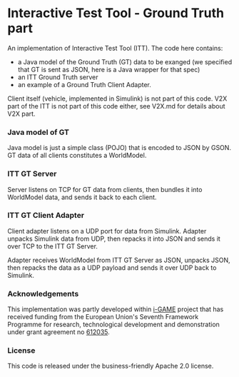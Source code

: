# Interactive Test Tool - Ground Truth part

An implementation of Interactive Test Tool (ITT). The code here contains:

  - a Java model of the Ground Truth (GT) data to be exanged (we specified that GT is sent as JSON, here is a Java wrapper for that spec)
  - an ITT Ground Truth server
  - an example of a Ground Truth Client Adapter. 


Client itself (vehicle, implemented in Simulink) is not part of this code. V2X part of the ITT is not part of this code either, see V2X.md for details about V2X part.


### Java model of GT

Java model is just a simple class (POJO) that is encoded to JSON by GSON. GT data of all clients constitutes a WorldModel.

### ITT GT Server

Server listens on TCP for GT data from clients, then bundles it into WorldModel data, and sends it back to each client.

### ITT GT Client Adapter

Client adapter listens on a UDP port for data from Simulink. Adapter unpacks Simulink data from UDP, then repacks it into JSON and sends it over TCP to the ITT GT Server. 

Adapter receives WorldModel from ITT GT Server as JSON, unpacks JSON, then repacks the data as a UDP payload and sends it over UDP back to Simulink.


### Acknowledgements
This implementation was partly developed within [i-GAME](http://gcdc.net/i-game) project that has received funding from the European Union's Seventh Framework Programme for research, technological development and demonstration under grant agreement no [612035](http://cordis.europa.eu/project/rcn/110506_en.html).


### License

This code is released under the business-friendly Apache 2.0 license.
